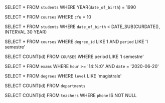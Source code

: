 <!-- 1. Selezionare tutti gli studenti nati nel 1990 (160) --> 

SELECT *
FROM `students`
WHERE YEAR(`date_of_birth`) = 1990

<!-- 2. Selezionare tutti i corsi che valgono più di 10 crediti (479) -->

SELECT *
FROM `courses`
WHERE `cfu` = 10

<!-- 3. Selezionare tutti gli studenti che hanno più di 30 anni -->

SELECT *
FROM `students` 
WHERE `date_of_birth` < DATE_SUB(CURDATE(), INTERVAL 30 YEAR) <!-- (3788) -->

<!-- 4. Selezionare tutti i corsi del primo semestre di un qualsiasi corso di laurea (286)-->

SELECT * 
FROM `courses`
WHERE `degree_id` LIKE 1 AND `period` LIKE 'I semestre' <!-- (10) -->

SELECT COUNT(id)
FROM `COURSES` 
WHERE period LIKE 'I semestre' <!-- 709 -->

<!-- 5. Selezionare tutti gli appelli d'esame che avvengono nel pomeriggio (dopo le 14) del 20/06/2020 (21) -->

SELECT *
FROM `exams` 
WHERE `hour` >= '14:%:0' AND `date` = '2020-06-20'

<!-- 6. Seleziona tutti i corsi di laurea magistrale (38) -->

SELECT *
FROM `degrees` 
WHERE `level` LIKE 'magistrale'

<!-- 7. Da quanti compartimenti è composta l'università? (12) -->

SELECT COUNT(id)
FROM `departments` 

<!-- 8.Quanti sono gli insegnanti che non hanno un numero di telefono? (50) -->

SELECT COUNT(id)
FROM `teachers` 
WHERE `phone` IS NOT NULL